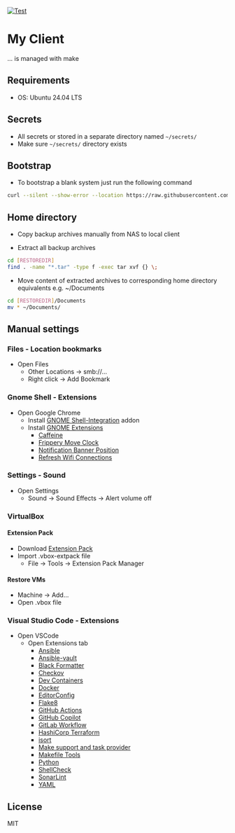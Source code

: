 [![Test](https://github.com/escalate/myclient/actions/workflows/test.yml/badge.svg?branch=master&event=push)](https://github.com/escalate/myclient/actions/workflows/test.yml)

# My Client

... is managed with make

## Requirements

- OS: Ubuntu 24.04 LTS

## Secrets

- All secrets or stored in a separate directory named `~/secrets/`
- Make sure `~/secrets/` directory exists

## Bootstrap

- To bootstrap a blank system just run the following command

```bash
curl --silent --show-error --location https://raw.githubusercontent.com/escalate/myclient/master/scripts/bootstrap.sh | bash
```

## Home directory

- Copy backup archives manually from NAS to local client

- Extract all backup archives

```bash
cd [RESTOREDIR]
find . -name "*.tar" -type f -exec tar xvf {} \;
```

- Move content of extracted archives to corresponding home directory equivalents e.g. ~/Documents

```bash
cd [RESTOREDIR]/Documents
mv * ~/Documents/
```

## Manual settings

### Files - Location bookmarks

- Open Files
  - Other Locations -> smb://...
  - Right click -> Add Bookmark

### Gnome Shell - Extensions

- Open Google Chrome
  - Install [GNOME Shell-Integration](https://chrome.google.com/webstore/detail/gnome-shell-integration/gphhapmejobijbbhgpjhcjognlahblep) addon
  - Install [GNOME Extensions](https://extensions.gnome.org)
    - [Caffeine](https://extensions.gnome.org/extension/517/caffeine/)
    - [Frippery Move Clock](https://extensions.gnome.org/extension/2/move-clock/)
    - [Notification Banner Position](https://extensions.gnome.org/extension/4105/notification-banner-position/)
    - [Refresh Wifi Connections](https://extensions.gnome.org/extension/905/refresh-wifi-connections/)

### Settings - Sound

- Open Settings
  - Sound -> Sound Effects -> Alert volume off

### VirtualBox

#### Extension Pack

- Download [Extension Pack](https://www.virtualbox.org/wiki/Downloads)
- Import .vbox-extpack file
  - File -> Tools -> Extension Pack Manager

#### Restore VMs

- Machine -> Add...
- Open .vbox file

### Visual Studio Code - Extensions

- Open VSCode
  - Open Extensions tab
    - [Ansible](https://marketplace.visualstudio.com/items?itemName=redhat.ansible)
    - [Ansible-vault](https://marketplace.visualstudio.com/items?itemName=dhoeric.ansible-vault)
    - [Black Formatter](https://marketplace.visualstudio.com/items?itemName=ms-python.black-formatter)
    - [Checkov](https://marketplace.visualstudio.com/items?itemName=Bridgecrew.checkov)
    - [Dev Containers](https://marketplace.visualstudio.com/items?itemName=ms-vscode-remote.remote-containers)
    - [Docker](https://marketplace.visualstudio.com/items?itemName=ms-azuretools.vscode-docker)
    - [EditorConfig](https://marketplace.visualstudio.com/items?itemName=EditorConfig.EditorConfig)
    - [Flake8](https://marketplace.visualstudio.com/items?itemName=ms-python.flake8)
    - [GitHub Actions](https://marketplace.visualstudio.com/items?itemName=GitHub.vscode-github-actions)
    - [GitHub Copilot](https://marketplace.visualstudio.com/items?itemName=GitHub.copilot)
    - [GitLab Workflow](https://marketplace.visualstudio.com/items?itemName=GitLab.gitlab-workflow)
    - [HashiCorp Terraform](https://marketplace.visualstudio.com/items?itemName=HashiCorp.terraform)
    - [isort](https://marketplace.visualstudio.com/items?itemName=ms-python.isort)
    - [Make support and task provider](https://marketplace.visualstudio.com/items?itemName=carlos-algms.make-task-provider)
    - [Makefile Tools](https://marketplace.visualstudio.com/items?itemName=ms-vscode.makefile-tools)
    - [Python](https://marketplace.visualstudio.com/items?itemName=ms-python.python)
    - [ShellCheck](https://marketplace.visualstudio.com/items?itemName=timonwong.shellcheck)
    - [SonarLint](https://marketplace.visualstudio.com/items?itemName=SonarSource.sonarlint-vscode)
    - [YAML](https://marketplace.visualstudio.com/items?itemName=redhat.vscode-yaml)

## License

MIT
